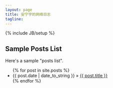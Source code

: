 ```yaml
---
layout: page
title: 安宁宇的网络日志
tagline: 
---
```

{% include JB/setup %}

## Sample Posts List

Here's a sample "posts list".

<ul class="posts">
  {% for post in site.posts %}
    <li><span>{{ post.date | date_to_string }}</span> &raquo; <a href="{{ BASE_PATH }}{{ post.url }}">{{ post.title }}</a></li>
  {% endfor %}
</ul>